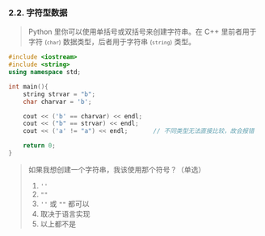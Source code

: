 
### 2.2. 字符型数据
> Python 里你可以使用单括号或双括号来创建字符串。在 C++ 里前者用于字符 <small>(`char`)</small> 数据类型，后者用于字符串 <small>(`string`)</small> 类型。
```cpp
#include <iostream>
#include <string>
using namespace std;

int main(){
    string strvar = "b";
    char charvar = 'b';

    cout << ('b' == charvar) << endl;
    cout << ("b" == strvar) << endl;
    cout << ('a' != "a") << endl;       // 不同类型无法直接比较，故会报错

    return 0;
}
```

> 如果我想创建一个字符串，我该使用那个符号？（单选）
>
> 1. `''`
> 2. `""`
> 3. `''` 或 `""` 都可以
> 4. 取决于语言实现
> 5. 以上都不是
